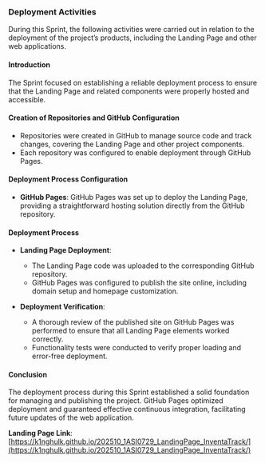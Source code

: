 ### Deployment Activities

During this Sprint, the following activities were carried out in relation to the deployment of the project’s products, including the Landing Page and other web applications.  

#### Introduction
The Sprint focused on establishing a reliable deployment process to ensure that the Landing Page and related components were properly hosted and accessible.  

#### Creation of Repositories and GitHub Configuration
- Repositories were created in GitHub to manage source code and track changes, covering the Landing Page and other project components.  
- Each repository was configured to enable deployment through GitHub Pages.  

#### Deployment Process Configuration
- **GitHub Pages**: GitHub Pages was set up to deploy the Landing Page, providing a straightforward hosting solution directly from the GitHub repository.  

#### Deployment Process
- **Landing Page Deployment**:  
  - The Landing Page code was uploaded to the corresponding GitHub repository.  
  - GitHub Pages was configured to publish the site online, including domain setup and homepage customization.  

- **Deployment Verification**:  
  - A thorough review of the published site on GitHub Pages was performed to ensure that all Landing Page elements worked correctly.  
  - Functionality tests were conducted to verify proper loading and error-free deployment.  

#### Conclusion
The deployment process during this Sprint established a solid foundation for managing and publishing the project. GitHub Pages optimized deployment and guaranteed effective continuous integration, facilitating future updates of the web application.  

**Landing Page Link**: [https://k1nghulk.github.io/202510_1ASI0729_LandingPage_InventaTrack/](https://k1nghulk.github.io/202510_1ASI0729_LandingPage_InventaTrack/)  
